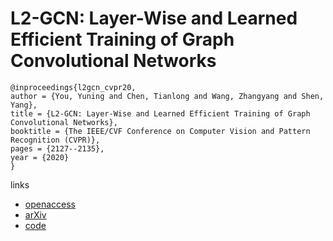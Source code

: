 # L2-GCN: Layer-Wise and Learned Efficient Training of Graph Convolutional Networks

```
@inproceedings{l2gcn_cvpr20,
author = {You, Yuning and Chen, Tianlong and Wang, Zhangyang and Shen, Yang},
title = {L2-GCN: Layer-Wise and Learned Efficient Training of Graph Convolutional Networks},
booktitle = {The IEEE/CVF Conference on Computer Vision and Pattern Recognition (CVPR)},
pages = {2127--2135},
year = {2020}
}
```

links
- [openaccess](http://openaccess.thecvf.com/content_CVPR_2020/html/You_L2-GCN_Layer-Wise_and_Learned_Efficient_Training_of_Graph_Convolutional_Networks_CVPR_2020_paper.html)
- [arXiv](https://arxiv.org/abs/2003.13606)
- [code](https://github.com/Shen-Lab/L2-GCN)
